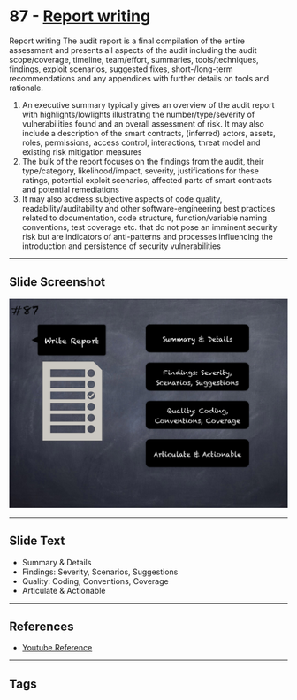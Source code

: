 
# 87 - [Report writing](./Report%20writing.md)

Report writing The audit report is a final compilation of the entire assessment and presents all aspects of the audit including the audit scope/coverage, timeline, team/effort, summaries, tools/techniques, findings, exploit scenarios, suggested fixes, short-/long-term recommendations and any appendices with further details on tools and rationale.

1.  An executive summary typically gives an overview of the audit report with highlights/lowlights illustrating the number/type/severity of vulnerabilities found and an overall assessment of risk. It may also include a description of the smart contracts, (inferred) actors, assets, roles, permissions, access control, interactions, threat model and existing risk mitigation measures
2.  The bulk of the report focuses on the findings from the audit, their type/category, likelihood/impact, severity, justifications for these ratings, potential exploit scenarios, affected parts of smart contracts and potential remediations
3.  It may also address subjective aspects of code quality, readability/auditability and other software-engineering best practices related to documentation, code structure, function/variable naming conventions, test coverage etc. that do not pose an imminent security risk but are indicators of anti-patterns and processes influencing the introduction and persistence of security vulnerabilities
___
## Slide Screenshot
![087.png](../../images/6.Audit%20Techniques%20and%20Tools%20101/087.png)
___
## Slide Text
- Summary & Details
- Findings: Severity, Scenarios, Suggestions
- Quality: Coding, Conventions, Coverage
- Articulate & Actionable
___
## References
- [Youtube Reference](https://youtu.be/dgITqd3mkDk?t=624)
___
## Tags
